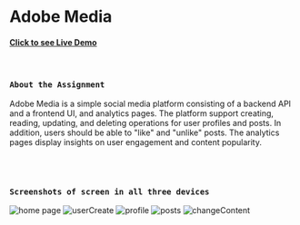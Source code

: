 # Adobe Media

#### <a href="https://frontend-murex-xi.vercel.app/">Click to see Live Demo</a>

<br />

### `About the Assignment`

Adobe Media is a simple social media platform consisting of a backend
API and a frontend UI, and analytics pages. The platform support creating,
reading, updating, and deleting operations for user profiles and posts. In addition,
users should be able to "like" and "unlike" posts. The analytics pages display
insights on user engagement and content popularity.

<br />
<br />

### `Screenshots of screen in all three devices`

![home page](../adobe-media/frontend/screenshots/home.png)
![userCreate](../adobe-media/frontend/screenshots/userCreate.png)
![profile](../adobe-media/frontend/screenshots/profile.png)
![posts](../adobe-media/frontend/screenshots/posts.png)
![changeContent](../adobe-media/frontend/screenshots/changeContent.png)
